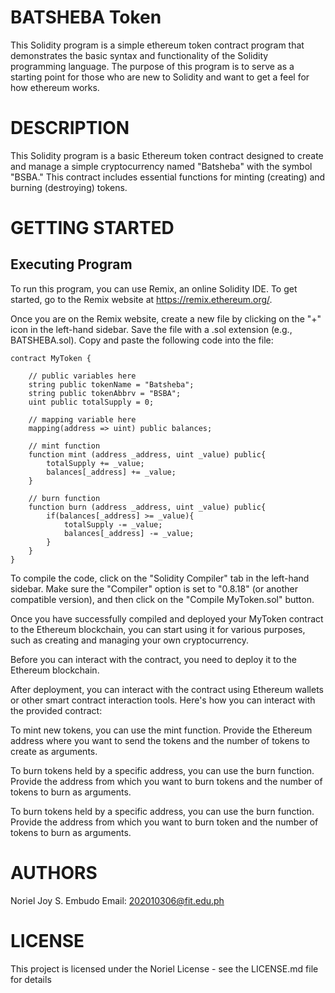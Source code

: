 # BATSHEBA Token
This Solidity program is a simple ethereum token contract program that demonstrates the basic syntax and functionality of the Solidity programming language. The purpose of this program is to serve as a starting point for those who are new to Solidity and want to get a feel for how ethereum works.
# DESCRIPTION
This Solidity program is a basic Ethereum token contract designed to create and manage a simple cryptocurrency named "Batsheba" with the symbol "BSBA." This contract includes essential functions for minting (creating) and burning (destroying) tokens.
# GETTING STARTED
## Executing Program
To run this program, you can use Remix, an online Solidity IDE. To get started, go to the Remix website at https://remix.ethereum.org/.

Once you are on the Remix website, create a new file by clicking on the "+" icon in the left-hand sidebar. Save the file with a .sol extension (e.g., BATSHEBA.sol). Copy and paste the following code into the file:
```solidity
contract MyToken {

    // public variables here
    string public tokenName = "Batsheba";
    string public tokenAbbrv = "BSBA";
    uint public totalSupply = 0;
    
    // mapping variable here
    mapping(address => uint) public balances;

    // mint function
    function mint (address _address, uint _value) public{
        totalSupply += _value;
        balances[_address] += _value;
    }

    // burn function
    function burn (address _address, uint _value) public{
        if(balances[_address] >= _value){
            totalSupply -= _value;
            balances[_address] -= _value;
        }
    }
}
```
To compile the code, click on the "Solidity Compiler" tab in the left-hand sidebar. Make sure the "Compiler" option is set to "0.8.18" (or another compatible version), and then click on the "Compile MyToken.sol" button.

Once you have successfully compiled and deployed your MyToken contract to the Ethereum blockchain, you can start using it for various purposes, such as creating and managing your own cryptocurrency. 

Before you can interact with the contract, you need to deploy it to the Ethereum blockchain. 

After deployment, you can interact with the contract using Ethereum wallets or other smart contract interaction tools. Here's how you can interact with the provided contract:

To mint  new tokens, you can use the mint function. Provide the Ethereum address where you want to send the tokens and the number of tokens to create as arguments.

To burn  tokens held by a specific address, you can use the burn function. Provide the address from which you want to burn tokens and the number of tokens to burn as arguments.

To burn  tokens held by a specific address, you can use the burn function. Provide the address from which you want to burn token and the number of tokens to burn as arguments.

# AUTHORS
Noriel Joy S. Embudo
Email:
202010306@fit.edu.ph
# LICENSE
This project is licensed under the Noriel License - see the LICENSE.md file for details
